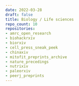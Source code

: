 ```yaml
---
date: 2022-03-28
draft: false
title: Biology / Life sciences
repo_count: 10
repositories:
- amrc_open_research
- biohackrxiv
- biorxiv
- cell_press_sneak_peek
- chinaxiv
- mitofit_preprints_archive
- nature_precedings
- nutrixiv
- paleorxiv
- peerj_preprints
---
```



